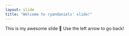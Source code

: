 ```yaml
---
layout: slide
title: "Welcome to ryandaniels' slide!"
---
```

This is my awesome slide :tada:
Use the left arrow to go back!
